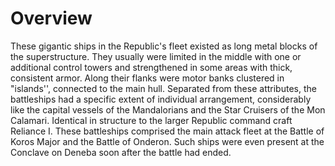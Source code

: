 # Overview
These gigantic ships in the Republic's fleet existed as long metal blocks of the superstructure.
They usually were limited in the middle with one or additional control towers and strengthened in some areas with thick, consistent armor.
Along their flanks were motor banks clustered in "islands'', connected to the main hull.
Separated from these attributes, the battleships had a specific extent of individual arrangement, considerably like the capital vessels of the Mandalorians and the Star Cruisers of the Mon Calamari.
Identical in structure to the larger Republic command craft Reliance I.
These battleships comprised the main attack fleet at the Battle of Koros Major and the Battle of Onderon.
Such ships were even present at the Conclave on Deneba soon after the battle had ended.